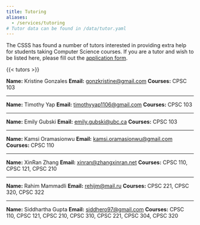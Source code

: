 ```yaml
---
title: Tutoring
aliases:
  - /services/tutoring
# Tutor data can be found in /data/tutor.yaml
---
```


The CSSS has found a number of tutors interested in providing extra help for
students taking Computer Science courses. If you are a tutor and wish to be
listed here, please fill out the
[application form](https://docs.google.com/forms/d/e/1FAIpQLScUMU5bdNh7Mb_NMn-Yr7YIGW2dF_CwvT72JMDuSujU58hi3Q/viewform).

{{< tutors >}}

**Name:** Kristine Gonzales
**Email:** <gonzkristine@gmail.com>
**Courses:** CPSC 103
___

**Name:** Timothy Yap
**Email:** <timothyyap1106@gmail.com>
**Courses:** CPSC 103
___

**Name:** Emily Gubski
**Email:** <emily.gubski@ubc.ca>
**Courses:** CPSC 103

___

**Name:** Kamsi Oramasionwu
**Email:** <kamsi.oramasionwu@gmail.com>
**Courses:** CPSC 110

___

**Name:** XinRan Zhang
**Email:** <xinran@zhangxinran.net>
**Courses:** CPSC 110, CPSC 121, CPSC 210
___

**Name:** Rahim Mammadli
**Email:** <rehijm@mail.ru>
**Courses:** CPSC 221, CPSC 320, CPSC 322
___

**Name:** Siddhartha Gupta
**Email:** <siddhero97@gmail.com>
**Courses:** CPSC 110, CPSC 121, CPSC 210, CPSC 310, CPSC 221, CPSC 304, CPSC 320


